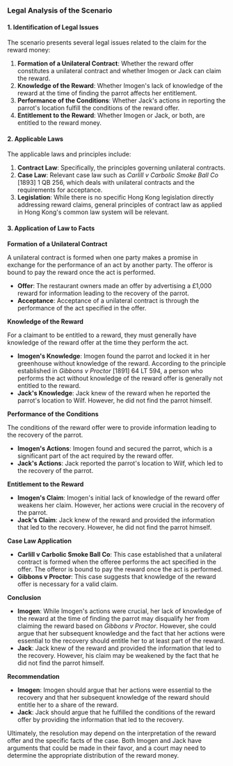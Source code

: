### Legal Analysis of the Scenario

#### 1. Identification of Legal Issues

The scenario presents several legal issues related to the claim for the reward money:

1. **Formation of a Unilateral Contract**: Whether the reward offer constitutes a unilateral contract and whether Imogen or Jack can claim the reward.
2. **Knowledge of the Reward**: Whether Imogen's lack of knowledge of the reward at the time of finding the parrot affects her entitlement.
3. **Performance of the Conditions**: Whether Jack's actions in reporting the parrot's location fulfill the conditions of the reward offer.
4. **Entitlement to the Reward**: Whether Imogen or Jack, or both, are entitled to the reward money.

#### 2. Applicable Laws

The applicable laws and principles include:

1. **Contract Law**: Specifically, the principles governing unilateral contracts.
2. **Case Law**: Relevant case law such as *Carlill v Carbolic Smoke Ball Co* [1893] 1 QB 256, which deals with unilateral contracts and the requirements for acceptance.
3. **Legislation**: While there is no specific Hong Kong legislation directly addressing reward claims, general principles of contract law as applied in Hong Kong's common law system will be relevant.

#### 3. Application of Law to Facts

**Formation of a Unilateral Contract**

A unilateral contract is formed when one party makes a promise in exchange for the performance of an act by another party. The offeror is bound to pay the reward once the act is performed.

- **Offer**: The restaurant owners made an offer by advertising a £1,000 reward for information leading to the recovery of the parrot.
- **Acceptance**: Acceptance of a unilateral contract is through the performance of the act specified in the offer.

**Knowledge of the Reward**

For a claimant to be entitled to a reward, they must generally have knowledge of the reward offer at the time they perform the act.

- **Imogen's Knowledge**: Imogen found the parrot and locked it in her greenhouse without knowledge of the reward. According to the principle established in *Gibbons v Proctor* [1891] 64 LT 594, a person who performs the act without knowledge of the reward offer is generally not entitled to the reward.
- **Jack's Knowledge**: Jack knew of the reward when he reported the parrot's location to Wilf. However, he did not find the parrot himself.

**Performance of the Conditions**

The conditions of the reward offer were to provide information leading to the recovery of the parrot.

- **Imogen's Actions**: Imogen found and secured the parrot, which is a significant part of the act required by the reward offer.
- **Jack's Actions**: Jack reported the parrot's location to Wilf, which led to the recovery of the parrot.

**Entitlement to the Reward**

- **Imogen's Claim**: Imogen's initial lack of knowledge of the reward offer weakens her claim. However, her actions were crucial in the recovery of the parrot.
- **Jack's Claim**: Jack knew of the reward and provided the information that led to the recovery. However, he did not find the parrot himself.

**Case Law Application**

- **Carlill v Carbolic Smoke Ball Co**: This case established that a unilateral contract is formed when the offeree performs the act specified in the offer. The offeror is bound to pay the reward once the act is performed.
- **Gibbons v Proctor**: This case suggests that knowledge of the reward offer is necessary for a valid claim.

**Conclusion**

- **Imogen**: While Imogen's actions were crucial, her lack of knowledge of the reward at the time of finding the parrot may disqualify her from claiming the reward based on *Gibbons v Proctor*. However, she could argue that her subsequent knowledge and the fact that her actions were essential to the recovery should entitle her to at least part of the reward.
- **Jack**: Jack knew of the reward and provided the information that led to the recovery. However, his claim may be weakened by the fact that he did not find the parrot himself.

**Recommendation**

- **Imogen**: Imogen should argue that her actions were essential to the recovery and that her subsequent knowledge of the reward should entitle her to a share of the reward.
- **Jack**: Jack should argue that he fulfilled the conditions of the reward offer by providing the information that led to the recovery.

Ultimately, the resolution may depend on the interpretation of the reward offer and the specific facts of the case. Both Imogen and Jack have arguments that could be made in their favor, and a court may need to determine the appropriate distribution of the reward money.